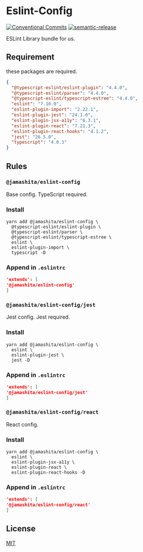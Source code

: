 # Eslint-Config

[![Conventional Commits](https://img.shields.io/badge/Conventional%20Commits-1.0.0-yellow.svg)](https://conventionalcommits.org)
[![semantic-release](https://img.shields.io/badge/%20%20%F0%9F%93%A6%F0%9F%9A%80-semantic--release-e10079.svg)](https://github.com/semantic-release/semantic-release)

ESLint Library bundle for us.

## Requirement

these packages are required.

```json
{
  "@typescript-eslint/eslint-plugin": "4.4.0",
  "@typescript-eslint/parser": "4.4.0",
  "@typescript-eslint/typescript-estree": "4.4.0",
  "eslint": "7.10.0",
  "eslint-plugin-import": "2.22.1",
  "eslint-plugin-jest": "24.1.0",
  "eslint-plugin-jsx-a11y": "6.3.1",
  "eslint-plugin-react": "7.21.3",
  "eslint-plugin-react-hooks": "4.1.2",
  "jest": "26.5.0",
  "typescript": "4.0.3"
}
```

## Rules

### `@jamashita/eslint-config`

Base config. TypeScript required.

### Install

```text
yarn add @jamashita/eslint-config \
  @typescript-eslint/eslint-plugin \
  @typescript-eslint/parser \
  @typescript-eslint/typescript-estree \
  eslint \
  eslint-plugin-import \
  typescript -D
```

### Append in `.eslintrc`

```json
'extends': [
'@jamashita/eslint-config'
]
```

### `@jamashita/eslint-config/jest`

Jest config. Jest required.

### Install

```text
yarn add @jamashita/eslint-config \
  eslint \
  eslint-plugin-jest \
  jest -D
```

### Append in `.eslintrc`

```json
'extends': [
'@jamashita/eslint-config/jest'
]
```

### `@jamashita/eslint-config/react`

React config.

### Install

```text
yarn add @jamashita/eslint-config \
  eslint \
  eslint-plugin-jsx-a11y \
  eslint-plugin-react \
  eslint-plugin-react-hooks -D
```

### Append in `.eslintrc`

```json
'extends': [
'@jamashita/eslint-config/react'
]
```

## License

[MIT](LICENSE)